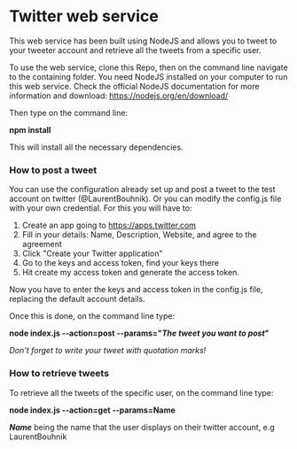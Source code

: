 # Twitter web service

This web service has been built using NodeJS and allows you to tweet to your tweeter account and retrieve all the tweets from a specific user.

To use the web service, clone this Repo, then on the command line navigate to the containing folder. You need NodeJS installed on your computer to run this web service. Check the official NodeJS documentation for more information and download: https://nodejs.org/en/download/

Then type on the command line:

__npm install__

This will install all the necessary dependencies.

### How to post a tweet
You can use the configuration already set up and post a tweet to the test account on twitter (@LaurentBouhnik).
Or you can modify the config.js file with your own credential. For this you will have to:

1. Create an app going to https://apps.twitter.com
2. Fill in your details: Name, Description, Website, and agree to the agreement
3. Click "Create your Twitter application"
4. Go to the keys and access token, find your keys there
5. Hit create my access token and generate the access token.

Now you have to enter the keys and access token in the config.js file, replacing the default account details.

Once this is done, on the command line type:

__node index.js  --action=post --params="_The tweet you want to post_"__


_Don't forget to write your tweet with quotation marks!_
### How to retrieve tweets
To retrieve all the tweets of the specific user, on the command line type:

__node index.js  --action=get --params=Name__


___Name___ being the name that the user displays on their twitter account, e.g LaurentBouhnik
